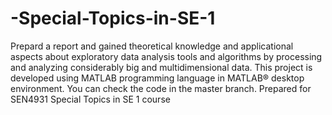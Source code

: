 # -Special-Topics-in-SE-1
Prepard a report and gained theoretical knowledge and applicational aspects about exploratory data analysis tools and algorithms by processing and analyzing considerably big and multidimensional data.
This project is developed using MATLAB programming language in MATLAB® desktop environment. You can check the code in the master branch.
 Prepared for SEN4931 Special Topics in SE 1 course

